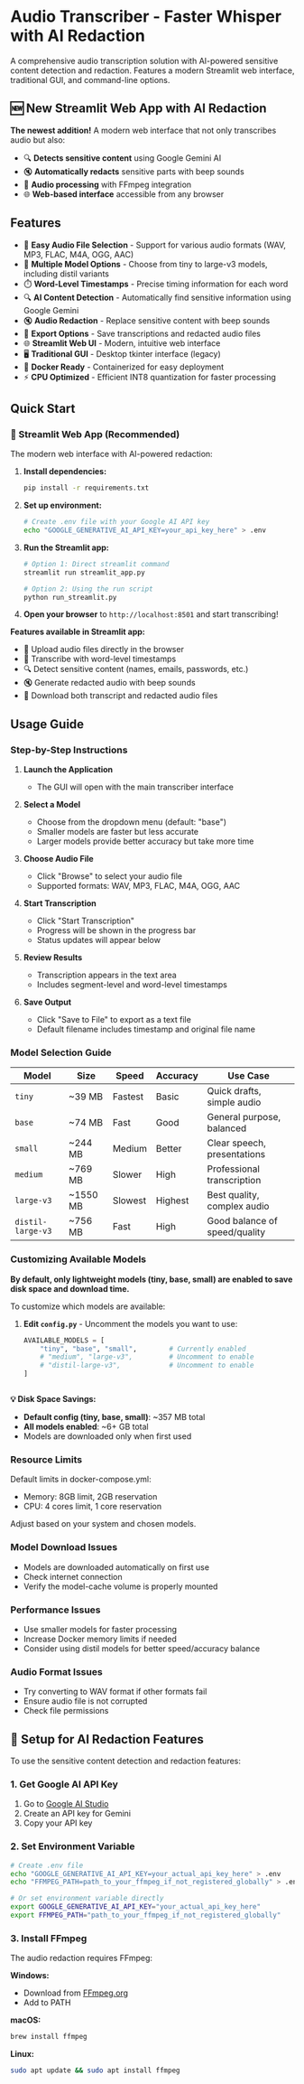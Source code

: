 # Audio Transcriber - Faster Whisper with AI Redaction

A comprehensive audio transcription solution with AI-powered sensitive content detection and redaction. Features a modern Streamlit web interface, traditional GUI, and command-line options.

## 🆕 New Streamlit Web App with AI Redaction

**The newest addition!** A modern web interface that not only transcribes audio but also:
- 🔍 **Detects sensitive content** using Google Gemini AI
- 🔇 **Automatically redacts** sensitive parts with beep sounds
- 🎵 **Audio processing** with FFmpeg integration
- 🌐 **Web-based interface** accessible from any browser

## Features

- 🎤 **Easy Audio File Selection** - Support for various audio formats (WAV, MP3, FLAC, M4A, OGG, AAC)
- 🤖 **Multiple Model Options** - Choose from tiny to large-v3 models, including distil variants
- ⏱️ **Word-Level Timestamps** - Precise timing information for each word
- 🔍 **AI Content Detection** - Automatically find sensitive information using Google Gemini
- 🔇 **Audio Redaction** - Replace sensitive content with beep sounds
- 💾 **Export Options** - Save transcriptions and redacted audio files
- 🌐 **Streamlit Web UI** - Modern, intuitive web interface
- 🖥️ **Traditional GUI** - Desktop tkinter interface (legacy)
- 🐳 **Docker Ready** - Containerized for easy deployment
- ⚡ **CPU Optimized** - Efficient INT8 quantization for faster processing

## Quick Start

### 🚀 Streamlit Web App (Recommended)

The modern web interface with AI-powered redaction:

1. **Install dependencies:**
   ```bash
   pip install -r requirements.txt
   ```

2. **Set up environment:**
   ```bash
   # Create .env file with your Google AI API key
   echo "GOOGLE_GENERATIVE_AI_API_KEY=your_api_key_here" > .env
   ```

3. **Run the Streamlit app:**
   ```bash
   # Option 1: Direct streamlit command
   streamlit run streamlit_app.py
   
   # Option 2: Using the run script
   python run_streamlit.py
   ```

4. **Open your browser** to `http://localhost:8501` and start transcribing!

**Features available in Streamlit app:**
- 📁 Upload audio files directly in the browser
- 🎤 Transcribe with word-level timestamps
- 🔍 Detect sensitive content (names, emails, passwords, etc.)
- 🔇 Generate redacted audio with beep sounds
- 💾 Download both transcript and redacted audio files


## Usage Guide

### Step-by-Step Instructions

1. **Launch the Application**
   - The GUI will open with the main transcriber interface

2. **Select a Model**
   - Choose from the dropdown menu (default: "base")
   - Smaller models are faster but less accurate
   - Larger models provide better accuracy but take more time

3. **Choose Audio File**
   - Click "Browse" to select your audio file
   - Supported formats: WAV, MP3, FLAC, M4A, OGG, AAC

4. **Start Transcription**
   - Click "Start Transcription"
   - Progress will be shown in the progress bar
   - Status updates will appear below

5. **Review Results**
   - Transcription appears in the text area
   - Includes segment-level and word-level timestamps

6. **Save Output**
   - Click "Save to File" to export as a text file
   - Default filename includes timestamp and original file name



### Model Selection Guide

| Model | Size | Speed | Accuracy | Use Case |
|-------|------|-------|----------|----------|
| `tiny` | ~39 MB | Fastest | Basic | Quick drafts, simple audio |
| `base` | ~74 MB | Fast | Good | General purpose, balanced |
| `small` | ~244 MB | Medium | Better | Clear speech, presentations |
| `medium` | ~769 MB | Slower | High | Professional transcription |
| `large-v3` | ~1550 MB | Slowest | Highest | Best quality, complex audio |
| `distil-large-v3` | ~756 MB | Fast | High | Good balance of speed/quality |

### Customizing Available Models

**By default, only lightweight models (tiny, base, small) are enabled to save disk space and download time.**

To customize which models are available:

1. **Edit `config.py`** - Uncomment the models you want to use:
   ```python
   AVAILABLE_MODELS = [
       "tiny", "base", "small",        # Currently enabled
       # "medium", "large-v3",         # Uncomment to enable
       # "distil-large-v3",            # Uncomment to enable
   ]
   ```
   ```

**💡 Disk Space Savings:**
- **Default config (tiny, base, small)**: ~357 MB total
- **All models enabled**: ~6+ GB total  
- Models are downloaded only when first used

### Resource Limits

Default limits in docker-compose.yml:
- Memory: 8GB limit, 2GB reservation
- CPU: 4 cores limit, 1 core reservation

Adjust based on your system and chosen models.

### Model Download Issues

- Models are downloaded automatically on first use
- Check internet connection
- Verify the model-cache volume is properly mounted

### Performance Issues

- Use smaller models for faster processing
- Increase Docker memory limits if needed
- Consider using distil models for better speed/accuracy balance

### Audio Format Issues

- Try converting to WAV format if other formats fail
- Ensure audio file is not corrupted
- Check file permissions

## 🔧 Setup for AI Redaction Features

To use the sensitive content detection and redaction features:

### 1. Get Google AI API Key
1. Go to [Google AI Studio](https://aistudio.google.com/)
2. Create an API key for Gemini
3. Copy your API key

### 2. Set Environment Variable
```bash
# Create .env file
echo "GOOGLE_GENERATIVE_AI_API_KEY=your_actual_api_key_here" > .env
echo "FFMPEG_PATH=path_to_your_ffmpeg_if_not_registered_globally" > .env

# Or set environment variable directly
export GOOGLE_GENERATIVE_AI_API_KEY="your_actual_api_key_here"
export FFMPEG_PATH="path_to_your_ffmpeg_if_not_registered_globally"
```

### 3. Install FFmpeg
The audio redaction requires FFmpeg:

**Windows:**
- Download from [FFmpeg.org](https://ffmpeg.org/download.html)
- Add to PATH

**macOS:**
```bash
brew install ffmpeg
```

**Linux:**
```bash
sudo apt update && sudo apt install ffmpeg
```